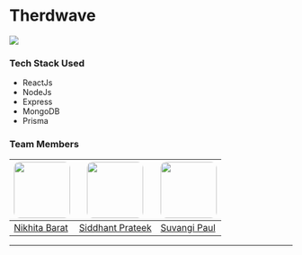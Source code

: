 # Therdwave

![](https://i.imgur.com/Yk9YEPg.jpg)

### Tech Stack Used

- ReactJs
- NodeJs
- Express
- MongoDB
- Prisma

<!-- ### Idea

### Motivation


### Features
 -->




### Team Members


| <img src="https://avatars.githubusercontent.com/u/93920874?v=4" height="100px" style="border-radius: 10px" />     | <img src="https://avatars.githubusercontent.com/u/43869046?v=4" height="100px" style="border-radius: 10px"/>     | <img src="https://avatars.githubusercontent.com/u/81070118?v=4" height="100px" style="border-radius: 10px"/>     |
| -------- | -------- | -------- |
| [Nikhita Barat](https://github.com/NikhitaBarat) | [Siddhant Prateek](https://github.com/siddhantprateek) | [Suvangi Paul](https://github.com/suvangipaul) |

---